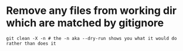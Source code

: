 # Remove any files from working dir which are matched by gitignore

```
git clean -X -n # the -n aka --dry-run shows you what it would do rather than does it
```
